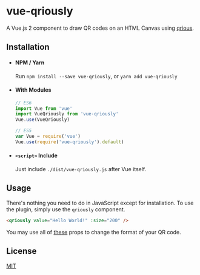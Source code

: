 # vue-qriously

A Vue.js 2 component to draw QR codes on an HTML Canvas using [qrious](https://github.com/neocotic/qrious).

## Installation
- #### NPM / Yarn
  Run `npm install --save vue-qriously`, or `yarn add vue-qriously`

- #### With Modules

  ``` js
  // ES6
  import Vue from 'vue'
  import VueQriously from 'vue-qriously'
  Vue.use(VueQriously)

  // ES5
  var Vue = require('vue')
  Vue.use(require('vue-qriously').default)
  ```

- #### `<script>` Include

  Just include `./dist/vue-qriously.js` after Vue itself.

## Usage

There's nothing you need to do in JavaScript except for installation. To use the plugin, simply use the `qriously` component.

``` html
<qriously value="Hello World!" :size="200" />
```

You may use all of [these](https://github.com/neocotic/qrious#api) props to change the format of your QR code.

## License

[MIT](http://opensource.org/licenses/MIT)

